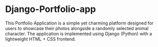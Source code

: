 # Django-Portfolio-app
This Portfolio Application is a simple yet charming platform designed for users to showcase their photos alongside a randomly selected animal character. The application is implemented using Django (Python) with a lightweight HTML + CSS frontend.
